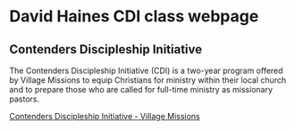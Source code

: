 # David Haines CDI class webpage

## Contenders Discipleship Initiative

The Contenders Discipleship Initiative (CDI) is a two-year program offered by Village Missions to equip Christians for ministry within their local church and to prepare those who are called for full-time ministry as missionary pastors.

[Contenders Discipleship Initiative - Village Missions](https://vmcontenders.org/)
